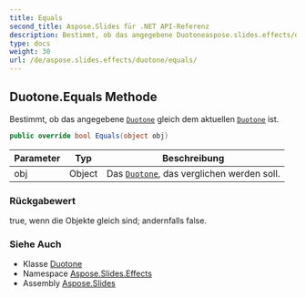 ```yaml
---
title: Equals
second_title: Aspose.Slides für .NET API-Referenz
description: Bestimmt, ob das angegebene Duotoneaspose.slides.effects/duotone gleich dem aktuellen Duotoneaspose.slides.effects/duotone ist.
type: docs
weight: 30
url: /de/aspose.slides.effects/duotone/equals/
---
```


## Duotone.Equals Methode

Bestimmt, ob das angegebene [`Duotone`](../../duotone) gleich dem aktuellen [`Duotone`](../../duotone) ist.

```csharp
public override bool Equals(object obj)
```

| Parameter | Typ | Beschreibung |
| --- | --- | --- |
| obj | Object | Das [`Duotone`](../../duotone), das verglichen werden soll. |

### Rückgabewert

true, wenn die Objekte gleich sind; andernfalls false.

### Siehe Auch

* Klasse [Duotone](../../duotone)
* Namespace [Aspose.Slides.Effects](../../duotone)
* Assembly [Aspose.Slides](../../../)

<!-- DO NOT EDIT: generiert von xmldocmd für Aspose.Slides.dll -->